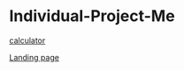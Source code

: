 # Individual-Project-Me
[calculator](https://github.com/risky16/Individual-Project-Me/tree/master/calculator)

[Landing page](https://risky16.github.io/Individual-Project-Me/)

